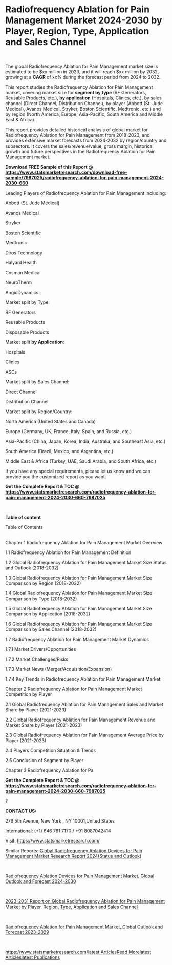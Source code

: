 <h1>Radiofrequency Ablation for Pain Management Market 2024-2030 by Player, Region, Type, Application and Sales Channel</h1><br/><p>The global Radiofrequency Ablation for Pain Management market size is estimated to be $xx million in 2023, and it will reach $xx million by 2032, growing at a <strong>CAGR</strong> of xx% during the forecast period from 2024 to 2032.</p>
 
 
 
 <p>This report studies the Radiofrequency Ablation for Pain Management market, covering market size for <strong>segment by type</strong> (RF Generators, Reusable Products, etc.), <strong>by application</strong> (Hospitals, Clinics, etc.), by sales channel (Direct Channel, Distribution Channel), by player (Abbott (St. Jude Medical), Avanos Medical, Stryker, Boston Scientific, Medtronic, etc.) and by region (North America, Europe, Asia-Pacific, South America and Middle East & Africa).</p>
 
 
 
 <p>This report provides detailed historical analysis of global market for Radiofrequency Ablation for Pain Management from 2018-2023, and provides extensive market forecasts from 2024-2032 by region/country and subsectors. It covers the sales/revenue/value, gross margin, historical growth and future perspectives in the Radiofrequency Ablation for Pain Management market.</p>
 
 
 
 <p><strong>Download FREE Sample of this Report @ <a href="https://www.statsmarketresearch.com/download-free-sample/7987025/radiofrequency-ablation-for-pain-management-2024-2030-660">https://www.statsmarketresearch.com/download-free-sample/7987025/radiofrequency-ablation-for-pain-management-2024-2030-660</a></strong></p>
 
 
 
 <p>Leading Players of Radiofrequency Ablation for Pain Management including:</p>
 
 
 
 <p>Abbott (St. Jude Medical)</p>
 
 
 
 <p>Avanos Medical</p>
 
 
 
 <p>Stryker</p>
 
 
 
 <p>Boston Scientific</p>
 
 
 
 <p>Medtronic</p>
 
 
 
 <p>Diros Technology</p>
 
 
 
 <p>Halyard Health</p>
 
 
 
 <p>Cosman Medical</p>
 
 
 
 <p>NeuroTherm</p>
 
 
 
 <p>AngioDynamics</p>
 
 
 
 <p>Market split by Type:</p>
 
 
 
 <p>RF Generators</p>
 
 
 
 <p>Reusable Products</p>
 
 
 
 <p>Disposable Products</p>
 
 
 
 <p>Market split <strong>by Application</strong>:</p>
 
 
 
 <p>Hospitals</p>
 
 
 
 <p>Clinics</p>
 
 
 
 <p>ASCs</p>
 
 
 
 <p>Market split by Sales Channel:</p>
 
 
 
 <p>Direct Channel</p>
 
 
 
 <p>Distribution Channel</p>
 
 
 
 <p>Market split by Region/Country:</p>
 
 
 
 <p>North America (United States and Canada)</p>
 
 
 
 <p>Europe (Germany, UK, France, Italy, Spain, and Russia, etc.)</p>
 
 
 
 <p>Asia-Pacific (China, Japan, Korea, India, Australia, and Southeast Asia, etc.)</p>
 
 
 
 <p>South America (Brazil, Mexico, and Argentina, etc.)</p>
 
 
 
 <p>Middle East & Africa (Turkey, UAE, Saudi Arabia, and South Africa, etc.)</p>
 
 
 
 <p>If you have any special requirements, please let us know and we can provide you the customized report as you want.</p>
 
 
 
 <div><b>Get the Complete Report & TOC @ <a href="https://www.statsmarketresearch.com/radiofrequency-ablation-for-pain-management-2024-2030-660-7987025">https://www.statsmarketresearch.com/radiofrequency-ablation-for-pain-management-2024-2030-660-7987025</a></b></div>
 
 
 
 <p><br />
 
 <b>Table of content</b></p>
 
 
 
 <p>Table of Contents<br />
 
 <br />
 
 Chapter 1 Radiofrequency Ablation for Pain Management Market Overview<br />
 
 1.1 Radiofrequency Ablation for Pain Management Definition<br />
 
 1.2 Global Radiofrequency Ablation for Pain Management Market Size Status and Outlook (2018-2032)<br />
 
 1.3 Global Radiofrequency Ablation for Pain Management Market Size Comparison by Region (2018-2032)<br />
 
 1.4 Global Radiofrequency Ablation for Pain Management Market Size Comparison by Type (2018-2032)<br />
 
 1.5 Global Radiofrequency Ablation for Pain Management Market Size Comparison by Application (2018-2032)<br />
 
 1.6 Global Radiofrequency Ablation for Pain Management Market Size Comparison by Sales Channel (2018-2032)<br />
 
 1.7 Radiofrequency Ablation for Pain Management Market Dynamics<br />
 
 1.7.1 Market Drivers/Opportunities<br />
 
 1.7.2 Market Challenges/Risks<br />
 
 1.7.3 Market News (Merger/Acquisition/Expansion)<br />
 
 1.7.4 Key Trends in Radiofrequency Ablation for Pain Management Market<br />
 
 Chapter 2 Radiofrequency Ablation for Pain Management Market Competition by Player<br />
 
 2.1 Global Radiofrequency Ablation for Pain Management Sales and Market Share by Player (2021-2023)<br />
 
 2.2 Global Radiofrequency Ablation for Pain Management Revenue and Market Share by Player (2021-2023)<br />
 
 2.3 Global Radiofrequency Ablation for Pain Management Average Price by Player (2021-2023)<br />
 
 2.4 Players Competition Situation & Trends<br />
 
 2.5 Conclusion of Segment by Player<br />
 
 Chapter 3 Radiofrequency Ablation for Pa</p>
 
 
 
 <div><b>Get the Complete Report & TOC @ <a href="https://www.statsmarketresearch.com/radiofrequency-ablation-for-pain-management-2024-2030-660-7987025">https://www.statsmarketresearch.com/radiofrequency-ablation-for-pain-management-2024-2030-660-7987025</a></b></div>
 
 
 
 <p>? </p>
 
 
 
 <p><b>CONTACT US:</b><br />
 
 276 5th Avenue, New York , NY 10001,United States<br />
 
 International: (+1) 646 781 7170 / +91 8087042414<br />
 
 Visit: <a href="https://www.statsmarketresearch.com/">https://www.statsmarketresearch.com/</a><br />
 
 Similar Reports: <a href="https://www.statsmarketresearch.com/radiofrequency-ablation-for-pain-management-2024-2030-660-7987025">Global Radiofrequency Ablation Devices for Pain Management Market Research Report 2024(Status and Outlook)</a><br />
 
 <br />
 
 <a href="https://www.statsmarketresearch.com/radiofrequency-ablation-for-pain-management-2024-2030-660-7987025">Radiofrequency Ablation Devices for Pain Management Market, Global Outlook and Forecast 2024-2030</a><br />
 
 <br />
 
 <a href="https://www.statsmarketresearch.com/radiofrequency-ablation-for-pain-management-2024-2030-660-7987025">2023-2031 Report on Global Radiofrequency Ablation for Pain Management Market by Player, Region, Type, Application and Sales Channel</a><br />
 
 <br />
 
 <a href="https://www.statsmarketresearch.com/radiofrequency-ablation-for-pain-management-2024-2030-660-7987025">Radiofrequency Ablation for Pain Management Market, Global Outlook and Forecast 2023-2029</a><br />
 
 <br />
 
 <a href="https://gyeongbokgung.com">https://www.statsmarketresearch.com/</a><a href="https://hallyeomaritime.com">latest Articles</a><a href="https://jingwansa.com">Read More</a><a href="https://nguoiviet.jp/">latest Articles</a><a href="https://www.intelmarketresearch.com/">latest Publications</a></p>